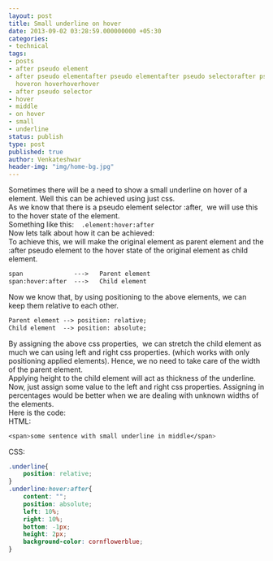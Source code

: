 ```yaml
---
layout: post
title: Small underline on hover
date: 2013-09-02 03:28:59.000000000 +05:30
categories:
- technical
tags:
- posts
- after pseudo element
- after pseudo elementafter pseudo elementafter pseudo selectorafter pseudo selectorunderlineunderlinesmallsmallmiddlemiddleon
  hoveron hoverhoverhover
- after pseudo selector
- hover
- middle
- on hover
- small
- underline
status: publish
type: post
published: true
author: Venkateshwar
header-img: "img/home-bg.jpg"
---
```

<div>Sometimes there will be a need to show a small underline on hover of a element. Well this can be achieved using just css.</div>
<div></div>
<div>As we know that there is a pseudo element selector :after,  we will use this to the hover state of the element.</div>
<div></div>
<div>Something like this:  <code> .element:hover:after</code></div>
<div></div>
<div>Now lets talk about how it can be achieved:</div>
<div>To achieve this, we will make the original element as parent element and the :after pseudo element to the hover state of the original element as child element.</div>
<div></div>

```sml
span              --->   Parent element
span:hover:after  --->   Child element
```

<div></div>
<div>Now we know that, by using positioning to the above elements, we can keep them relative to each other.</div>
<div></div>

```sml   
Parent element --> position: relative;
Child element  --> position: absolute;
```

<div></div>
<div>By assigning the above css properties,  we can stretch the child element as much we can using left and right css properties. (which works with only positioning applied elements). Hence, we no need to take care of the width of the parent element.</div>
<div>Applying height to the child element will act as thickness of the underline.</div>
<div>Now, just assign some value to the left and right css properties. Assigning in percentages would be better when we are dealing with unknown widths of the elements.</div>
<div></div>
<div>Here is the code:</div>
<div></div>
<div>HTML:</div>
<div></div>

```css  
<span>some sentence with small underline in middle</span>
```

<div>CSS:</div>
<div></div>

```css
.underline{
    position: relative;
}
.underline:hover:after{
    content: "";
    position: absolute;
    left: 10%;
    right: 10%;
    bottom: -1px;
    height: 2px;
    background-color: cornflowerblue;
}
```
